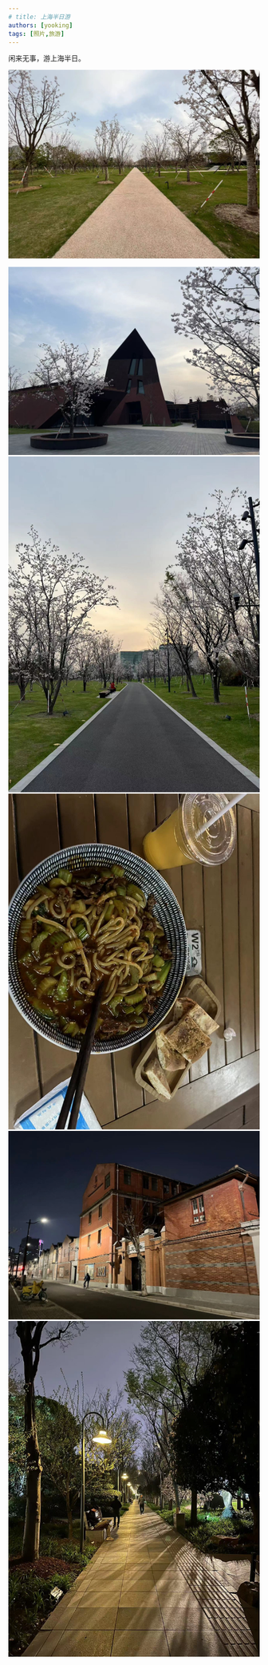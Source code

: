 ```yaml
---
# title: 上海半日游
authors: [yooking]
tags: [照片,旅游]
---
```


闲来无事，游上海半日。

![](./20230412225519.jpg)
<!-- truncate -->
![](./20230412225520.jpg)
![](./20230412225521.jpg)
![](./20230412225522.jpg)
![](./20230412225523.jpg)
![](./202304122255221.jpg)


